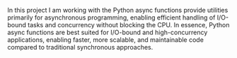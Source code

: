 In this project I am working with the Python async functions provide utilities primarily for asynchronous programming, enabling efficient handling of I/O-bound tasks and concurrency without blocking the CPU. In essence, Python async functions are best suited for I/O-bound and high-concurrency applications, enabling faster, more scalable, and maintainable code compared to traditional synchronous approaches.